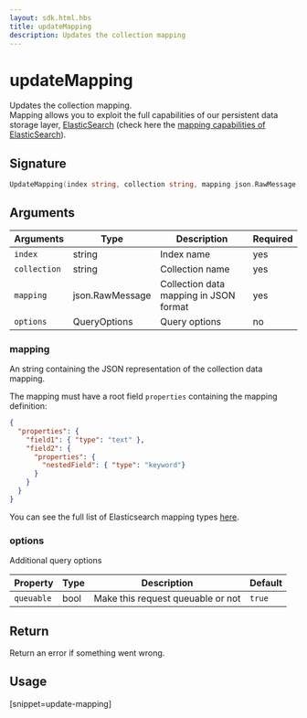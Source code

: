 ```yaml
---
layout: sdk.html.hbs
title: updateMapping
description: Updates the collection mapping
---
```


# updateMapping

Updates the collection mapping.  
Mapping allows you to exploit the full capabilities of our
persistent data storage layer, [ElasticSearch](https://www.elastic.co/products/elasticsearch) (check here the [mapping capabilities of ElasticSearch](https://www.elastic.co/guide/en/elasticsearch/reference/5.4/mapping.html)).

## Signature

```go
UpdateMapping(index string, collection string, mapping json.RawMessage, options types.QueryOptions) error
```

## Arguments

| Arguments    | Type    | Description | Required
|--------------|---------|-------------|----------
| ``index`` | string | Index name    | yes  |
| ``collection`` | string | Collection name    | yes  |
| ``mapping`` | json.RawMessage | Collection data mapping in JSON format  | yes  |
| `options` | QueryOptions | Query options | no       |

### **mapping**

An string containing the JSON representation of the collection data mapping.  

The mapping must have a root field `properties` containing the mapping definition:
```json
{
  "properties": {
    "field1": { "type": "text" },
    "field2": {
      "properties": {
        "nestedField": { "type": "keyword"}
      }
    }
  }
}
```

You can see the full list of Elasticsearch mapping types [here](https://www.elastic.co/guide/en/elasticsearch/reference/5.4/mapping.html).

### **options**

Additional query options

| Property   | Type    | Description                       | Default |
| ---------- | ------- | --------------------------------- | ------- |
| `queuable` | bool | Make this request queuable or not | `true`  |

## Return

Return an error if something went wrong.

## Usage

[snippet=update-mapping]
